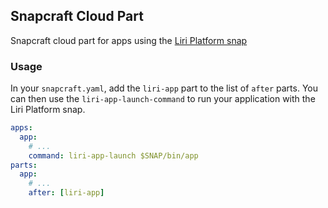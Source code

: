 ## Snapcraft Cloud Part
Snapcraft cloud part for apps using the [Liri Platform snap](https://github.com/lirios/platform-snap)

### Usage

In your `snapcraft.yaml`, add the `liri-app` part to the list of `after` parts.
You can then use the `liri-app-launch-command` to run your application with
the Liri Platform snap.
```yaml
apps:
  app:
    # ...
    command: liri-app-launch $SNAP/bin/app
parts:
  app:
    # ...
    after: [liri-app]
```
